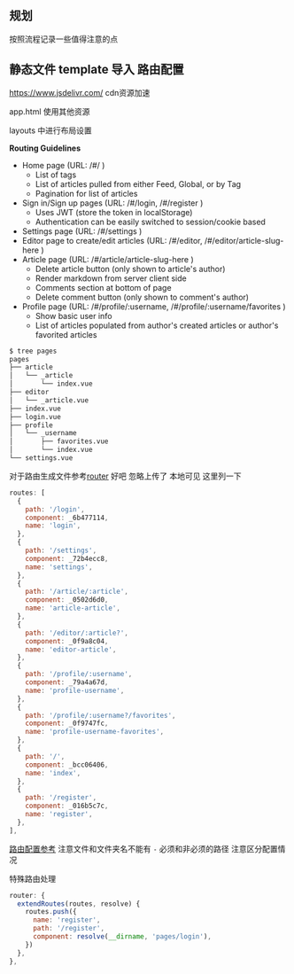 ## 规划

按照流程记录一些值得注意的点



## 静态文件 template 导入 路由配置

https://www.jsdelivr.com/ cdn资源加速

app.html 使用其他资源

layouts 中进行布局设置

**Routing Guidelines**

- Home page (URL: /#/ )
  - List of tags
  - List of articles pulled from either Feed, Global, or by Tag
  - Pagination for list of articles
- Sign in/Sign up pages (URL: /#/login, /#/register )
  - Uses JWT (store the token in localStorage)
  - Authentication can be easily switched to session/cookie based
- Settings page (URL: /#/settings )
- Editor page to create/edit articles (URL: /#/editor, /#/editor/article-slug-here )
- Article page (URL: /#/article/article-slug-here )
  - Delete article button (only shown to article's author)
  - Render markdown from server client side
  - Comments section at bottom of page
  - Delete comment button (only shown to comment's author)
- Profile page (URL: /#/profile/:username, /#/profile/:username/favorites )
  - Show basic user info
  - List of articles populated from author's created articles or author's favorited articles

```zsh
$ tree pages 
pages
├── article
│   └── _article
│       └── index.vue
├── editor
│   └── _article.vue
├── index.vue
├── login.vue
├── profile
│   └── _username
│       ├── favorites.vue
│       └── index.vue
└── settings.vue
```

对于路由生成文件参考[router](.nuxt/router.js) 好吧 忽略上传了 本地可见 这里列一下

```js
routes: [
  {
    path: '/login',
    component: _6b477114,
    name: 'login',
  },
  {
    path: '/settings',
    component: _72b4ecc8,
    name: 'settings',
  },
  {
    path: '/article/:article',
    component: _0502d6d0,
    name: 'article-article',
  },
  {
    path: '/editor/:article?',
    component: _0f9a8c04,
    name: 'editor-article',
  },
  {
    path: '/profile/:username',
    component: _79a4a67d,
    name: 'profile-username',
  },
  {
    path: '/profile/:username?/favorites',
    component: _0f9747fc,
    name: 'profile-username-favorites',
  },
  {
    path: '/',
    component: _bcc06406,
    name: 'index',
  },
  {
    path: '/register',
    component: _016b5c7c,
    name: 'register',
  },
],
```

[路由配置参考](https://nuxtjs.org/docs/2.x/features/file-system-routing) 注意文件和文件夹名不能有 `-` 必须和非必须的路径 注意区分配置情况

特殊路由处理

```js
router: {
  extendRoutes(routes, resolve) {
    routes.push({
      name: 'register',
      path: '/register',
      component: resolve(__dirname, 'pages/login'),
    })
  },
},
```

